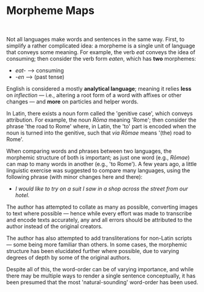 # Morpheme Maps

<br>

Not all languages make words and sentences in the same way. First, to simplify a rather complicated idea: a morpheme is a single unit of language that conveys some meaning. For example, the verb *eat* conveys the idea of consuming; then consider the verb form *eaten*, which has **two** morphemes:

- *eat-* ⟶ consuming
- *-en* ⟶ (past tense)

English is considered a mostly **analytical language**; meaning it relies **less** on *inflection* — i.e., altering a root form of a word with affixes or other changes — and **more** on particles and helper words.

In Latin, there exists a noun form called the 'genitive case', which conveys attribution. For example, the noun *Rōma* meaning 'Rome'; then consider the phrase 'the road to Rome' where, in Latin, the 'to' part is encoded when the noun is turned into the genitive, such that *via Rōmae* means '(the) road to Rome'.

When comparing words and phrases between two languages, the morphemic structure of both is important; as just one word (e.g., *Rōmae*) can map to many words in another (e.g., 'to Rome'). A few years ago, a little linguistic exercise was suggested to compare many languages, using the following phrase (with minor changes here and there):

- *I would like to try on a suit I saw in a shop across the street from our hotel.*

The author has attempted to collate as many as possible, converting images to text where possible — hence while every effort was made to transcribe and encode texts accurately, any and all errors should be attributed to the author instead of the original creators.

The author has also attempted to add transliterations for non-Latin scripts — some being more familiar than others. In some cases, the morphemic structure has been elucidated further where possible, due to varying degrees of depth by some of the original authors.

Despite all of this, the word-order can be of varying importance, and while there may be multiple ways to render a single sentence conceptually, it has been presumed that the most 'natural-sounding' word-order has been used.

<br>

<div id="MorphemeMapsTableBlock"></div>